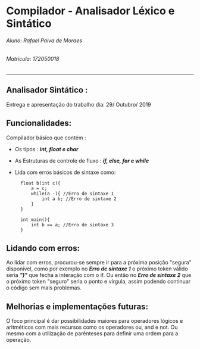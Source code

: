 # Compilador - Analisador Léxico e Sintático

###### Aluno: Rafael Paiva de Moraes
###### Matricula: 172050018
----
## Analisador Sintático : 
Entrega e apresentação do trabalho dia: 29/ Outubro/ 2019

## Funcionalidades:
Compilador básico que contém :
- Os tipos : ***int, float e char***
- As Estruturas de controle de fluxo  : ***if, else, for e while***
- Lida com erros básicos de sintaxe como:



        
        float b(int c){
            a = c;
            while(a -){ //Erro de sintaxe 1
                int a b; //Erro de sintaxe 2
            }
        }
        
        int main(){
            int b == a; //Erro de sintaxe 3
        }


## Lidando com erros:
Ao lidar com erros, procurou-se sempre ir para a próxima posição "segura" disponível, como por exemplo no ***Erro de sintaxe 1***  o próximo token válido seria ***")"*** que fecha a interação com o if. Ou então no ***Erro de sintaxe 2***  que o próximo token "seguro" seria o ponto e vírgula, assim podendo continuar o código sem mais problemas.

## Melhorias e implementações futuras:
 O foco principal é dar possibilidades maiores para operadores lógicos e aritméticos com mais recursos como os operadores ou, and e not. Ou mesmo com a utilização de parênteses para definir uma ordem para a operação.
